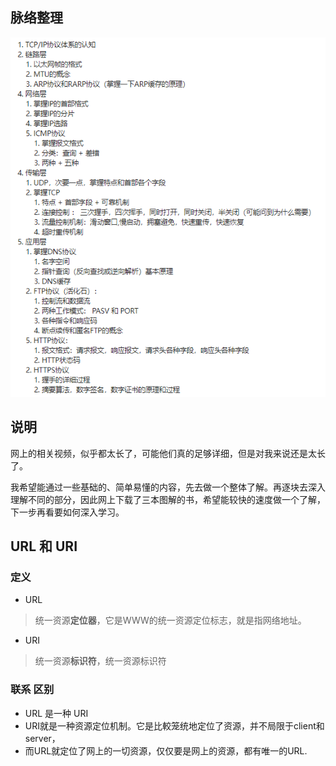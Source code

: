 

## 脉络整理

<img src="README.assets/image-20211217210251864.png" alt="image-20211217210251864" style="zoom:150%;" />





## 说明



网上的相关视频，似乎都太长了，可能他们真的足够详细，但是对我来说还是太长了。

我希望能通过一些基础的、简单易懂的内容，先去做一个整体了解。再逐块去深入理解不同的部分，因此网上下载了三本图解的书，希望能较快的速度做一个了解，下一步再看要如何深入学习。



## URL 和 URI



### 定义

- URL

> 统一资源**定位器**，它是WWW的统一资源定位标志，就是指网络地址。

- URI

> 统一资源**标识符**，统一资源标识符



### 联系 区别

- URL 是一种 URI
- URI就是一种资源定位机制。它是比較笼统地定位了资源，并不局限于client和server，
- 而URL就定位了网上的一切资源，仅仅要是网上的资源，都有唯一的URL.

